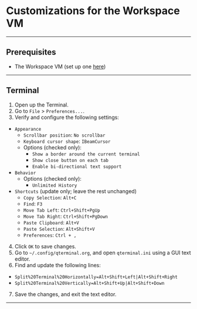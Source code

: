 # Customizations for the Workspace VM

---

## Prerequisites

* The Workspace VM (set up one [here](../readme.md))

---

## Terminal

1. Open up the Terminal.
2. Go to `File` > `Preferences...`.
3. Verify and configure the following settings:
  * `Appearance`
    * `Scrollbar position`: `No scrollbar`
    * `Keyboard cursor shape`: `IBeamCursor`
    * Options (checked only):
      * `Show a border around the current terminal`
      * `Show close button on each tab`
      * `Enable bi-directional text support`
  * `Behavior`
    * Options (checked only):
      * `Unlimited History`
  * `Shortcuts` (update only; leave the rest unchanged)
    * `Copy Selection`: `Alt+C`
    * `Find`: `F3`
    * `Move Tab Left`: `Ctrl+Shift+PgUp`
    * `Move Tab Right`: `Ctrl+Shift+PgDown`
    * `Paste Clipboard`: `Alt+V`
    * `Paste Selection`: `Alt+Shift+V`
    * `Preferences`: `Ctrl + ,`
4. Click `OK` to save changes.
5. Go to `~/.config/qterminal.org`, and open `qterminal.ini` using a GUI text editor.
6. Find and update the following lines:
  * `Split%20Terminal%20Horizontally=Alt+Shift+Left|Alt+Shift+Right`
  * `Split%20Terminal%20Vertically=Alt+Shift+Up|Alt+Shift+Down`
7. Save the changes, and exit the text editor.

---

## 
